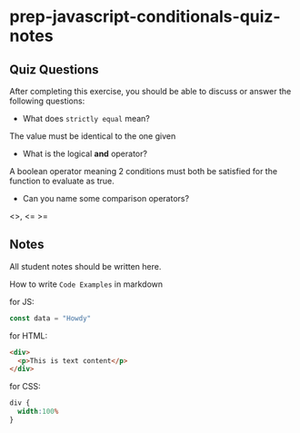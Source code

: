# prep-javascript-conditionals-quiz-notes


## Quiz Questions

After completing this exercise, you should be able to discuss or answer the following questions:

- What does `strictly equal` mean?

The value must be identical to the one given

- What is the logical **and** operator?

A boolean operator meaning 2 conditions must both be satisfied for the function to evaluate as true.

- Can you name some comparison operators?

<>, <= >=

## Notes

All student notes should be written here.


How to write `Code Examples` in markdown

for JS:
```javascript
const data = "Howdy"
```

for HTML:
```html
<div>
  <p>This is text content</p>
</div>
```

for CSS:
```css
div {
  width:100%
}
```

